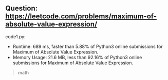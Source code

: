 ## Question: https://leetcode.com/problems/maximum-of-absolute-value-expression/

code1.py:
* Runtime: 689 ms, faster than 5.88% of Python3 online submissions for Maximum of Absolute Value Expression.
* Memory Usage: 21.6 MB, less than 92.16% of Python3 online submissions for Maximum of Absolute Value Expression.
> math
